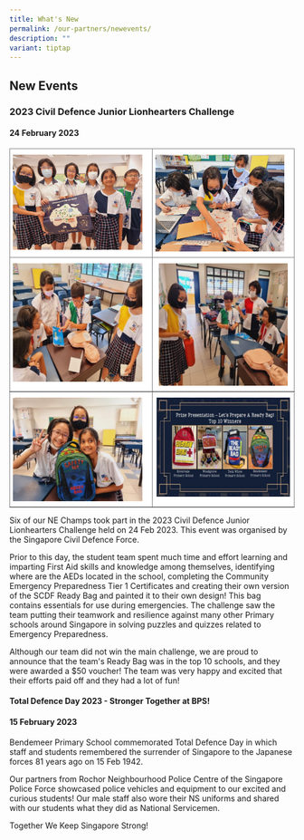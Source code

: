 ```yaml
---
title: What's New
permalink: /our-partners/newevents/
description: ""
variant: tiptap
---
```

## New Events 


### 2023 Civil Defence Junior Lionhearters Challenge

#### 24 February 2023

<style type="text/css">
.tg  {border-collapse:collapse;border-spacing:0;}
.tg td{border-color:black;border-style:solid;border-width:1px;font-family:Arial, sans-serif;font-size:14px;
  overflow:hidden;padding:10px 5px;word-break:normal;}
.tg th{border-color:black;border-style:solid;border-width:1px;font-family:Arial, sans-serif;font-size:14px;
  font-weight:normal;overflow:hidden;padding:10px 5px;word-break:normal;}
.tg .tg-rx9b{background-color:#FFF;border-color:inherit;color:#323232;font-weight:bold;text-align:left;vertical-align:top}
.tg .tg-acgv{background-color:#FFF;border-color:inherit;color:#484848;text-align:left;vertical-align:top}
.tg .tg-nbj5{background-color:#FFF;border-color:inherit;text-align:center;vertical-align:top}
</style>
<table class="tg">
<thead>
  <tr>
    <th class="tg-rx9b"><img style="width:95%" src="/images/Our%20Partners/new%20events_%20cdf1.png" align="center"></th>
    <th class="tg-rx9b"><img style="width:95%" src="/images/Our%20Partners/new%20events_%20cdf2.jpg" align="center"></th>
  </tr>
</thead>
<tbody>
  <tr>
    <td class="tg-acgv"><img style="width:95%" src="/images/Our%20Partners/new%20events_%20cdf3.jpg" align="center"></td>
    <td class="tg-nbj5"><img style="width:95%" src="/images/Our%20Partners/new%20events_%20cdf4.jpg" align="center"></td>
  </tr>
  <tr>
    <td class="tg-acgv"><img style="width:95%" src="/images/Our%20Partners/new%20events_%20cdf5.jpg" align="center"></td>
    <td class="tg-nbj5"><img style="width:98%" src="/images/Our%20Partners/new%20events_%20cdf6.jpg" align="center"></td>
  </tr>
</tbody>
</table>

Six of our NE Champs took part in the 2023 Civil Defence Junior Lionhearters Challenge held on 24 Feb 2023. This event was organised by the Singapore Civil Defence Force.  
  
Prior to this day, the student team spent much time and effort learning and imparting First Aid skills and knowledge among themselves, identifying where are the AEDs located in the school, completing the Community Emergency Preparedness Tier 1 Certificates and creating their own version of the SCDF Ready Bag and painted it to their own design! This bag contains essentials for use during emergencies. The challenge saw the team putting their teamwork and resilience against many other Primary schools around Singapore in solving puzzles and quizzes related to Emergency Preparedness.  
  
Although our team did not win the main challenge, we are proud to announce that the team's Ready Bag was in the top 10 schools, and they were awarded a $50 voucher! The team was very happy and excited that their efforts paid off and they had a lot of fun!  



#### Total Defence Day 2023 - Stronger Together at BPS!

#### 15 February 2023

Bendemeer Primary School commemorated Total Defence Day in which staff and students remembered the surrender of Singapore to the Japanese forces 81 years ago on 15 Feb 1942.  
  
Our partners from Rochor Neighbourhood Police Centre of the Singapore Police Force showcased police vehicles and equipment to our excited and curious students! Our male staff also wore their NS uniforms and shared with our students what they did as National Servicemen.  
  
Together We Keep Singapore Strong!